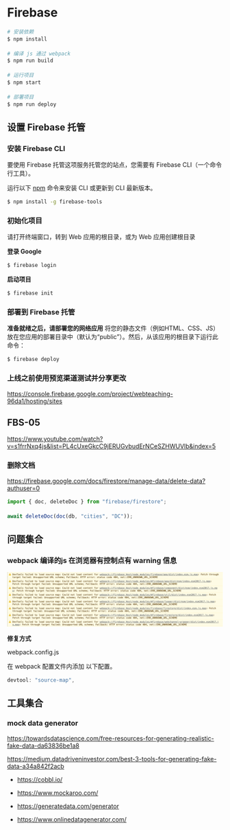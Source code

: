 # Firebase

```bash
# 安装依赖
$ npm install

# 编译 js 通过 webpack
$ npm run build

# 运行项目
$ npm start

# 部署项目
$ npm run deploy
```



## 设置 Firebase 托管

### 安装 Firebase CLI

要使用 Firebase 托管这项服务托管您的站点，您需要有 Firebase CLI（一个命令行工具）。

运行以下 [npm](https://www.npmjs.com/) 命令来安装 CLI 或更新到 CLI 最新版本。

```bash
$ npm install -g firebase-tools
```



### 初始化项目

请打开终端窗口，转到 Web 应用的根目录，或为 Web 应用创建根目录

**登录 Google**

```bash
$ firebase login
```

**启动项目**

```bash
$ firebase init
```



### 部署到 Firebase 托管

**准备就绪之后，请部署您的网络应用**
将您的静态文件（例如HTML、CSS、JS）放在您应用的部署目录中（默认为“public”）。然后，从该应用的根目录下运行此命令：

```bash
$ firebase deploy
```



### 上线之前使用预览渠道测试并分享更改

https://console.firebase.google.com/project/webteaching-96da1/hosting/sites



## FBS-05

https://www.youtube.com/watch?v=s1frrNxq4js&list=PL4cUxeGkcC9jERUGvbudErNCeSZHWUVlb&index=5

### 删除文档
https://firebase.google.com/docs/firestore/manage-data/delete-data?authuser=0
```js
import { doc, deleteDoc } from "firebase/firestore";

await deleteDoc(doc(db, "cities", "DC"));
```





## 问题集合

### webpack 编译的js 在浏览器有控制点有 warning 信息

![image-20220831155514912](assets/images/image-20220831155514912.png)

**修复方式**

webpack.config.js

在 webpack 配置文件内添加 以下配置。

```js
devtool: "source-map",
```



## 工具集合

### mock data generator

https://towardsdatascience.com/free-resources-for-generating-realistic-fake-data-da63836be1a8

https://medium.datadriveninvestor.com/best-3-tools-for-generating-fake-data-a34a842f2acb

- https://cobbl.io/

- https://www.mockaroo.com/
- https://generatedata.com/generator
- https://www.onlinedatagenerator.com/